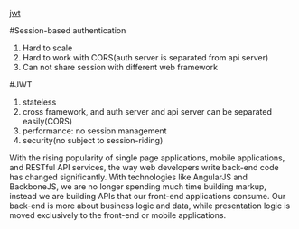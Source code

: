 [jwt](http://www.toptal.com/web/cookie-free-authentication-with-json-web-tokens-an-example-in-laravel-and-angularjs)

#Session-based authentication

1. Hard to scale
2. Hard to work with CORS(auth server is separated from api server)
3. Can not share session with different web framework

#JWT

1. stateless
2. cross framework, and auth server and api server can be separated easily(CORS)
3. performance: no session management
4. security(no subject to session-riding)


With the rising popularity of single page applications, mobile applications, and RESTful API services, the way web developers write back-end code has changed significantly. With technologies like AngularJS and BackboneJS, we are no longer spending much time building markup, instead we are building APIs that our front-end applications consume. Our back-end is more about business logic and data, while presentation logic is moved exclusively to the front-end or mobile applications. 